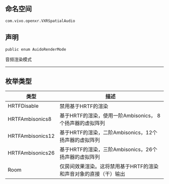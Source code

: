 ## 命名空间
```CSharp
com.vivo.openxr.VXRSpatialAudio
```
## 声明
```CSharp
public enum AuidoRenderMode
```

音频渲染模式

---------------------

## 枚举类型
类型 | 描述
------ | ------
 HRTFDisable | 禁用基于HRTF的渲染
 HRTFAmbisonics8 | 基于HRTF的渲染，使用一阶Ambisonics， 8个扬声器的虚拟阵列
 HRTFAmbisonics12 | 基于HRTF的渲染，二阶Ambisonics，12个扬声器的虚拟阵列
 HRTFAmbisonics26 | 基于HRTF的渲染，三阶Ambisonics，26个扬声器的虚拟阵列
 Room | 仅房间效果渲染。这将禁用基于HRTF的渲染和声音对象的直接（干）输出
